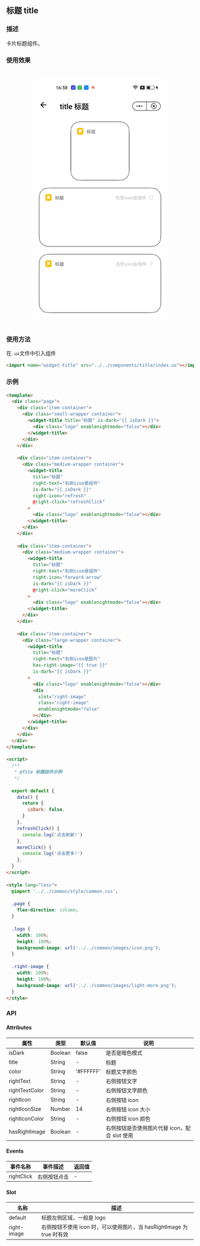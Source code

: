 ## 标题 title

### 描述

卡片标题组件。

### 使用效果

<div style="text-align: center;margin: 40px;"><img src="./assets/title.jpg" alt="title" style="width:360px" /></div>

### 使用方法

在`.ux`文件中引入组件

```html
<import name="widget-title" src="../../components/title/index.ux"></import>
```

### 示例

```html
<template>
  <div class="page">
    <div class="item-container">
      <div class="small-wrapper container">
        <widget-title title="标题" is-dark="{{ isDark }}">
          <div class="logo" enablenightmode="false"></div>
        </widget-title>
      </div>
    </div>

    <div class="item-container">
      <div class="medium-wrapper container">
        <widget-title
          title="标题"
          right-text="右侧icon是组件"
          is-dark="{{ isDark }}"
          right-icon="refresh"
          @right-click="refreshClick"
        >
          <div class="logo" enablenightmode="false"></div>
        </widget-title>
      </div>
    </div>

    <div class="item-container">
      <div class="medium-wrapper container">
        <widget-title
          title="标题"
          right-text="右侧icon是组件"
          right-icon="forward-arrow"
          is-dark="{{ isDark }}"
          @right-click="moreClick"
        >
          <div class="logo" enablenightmode="false"></div>
        </widget-title>
      </div>
    </div>

    <div class="item-container">
      <div class="large-wrapper container">
        <widget-title
          title="标题"
          right-text="右侧icon是图片"
          has-right-image="{{ true }}"
          is-dark="{{ isDark }}"
        >
          <div class="logo" enablenightmode="false"></div>
          <div
            slot="right-image"
            class="right-image"
            enablenightmode="false"
          ></div>
        </widget-title>
      </div>
    </div>
  </div>
</template>

<script>
  /**
   * @file 标题组件示例
   */

  export default {
    data() {
      return {
        isDark: false,
      }
    },
    refreshClick() {
      console.log('点击刷新!')
    },
    moreClick() {
      console.log('点击更多!')
    },
  }
</script>

<style lang="less">
  @import '../../common/style/common.css';

  .page {
    flex-direction: column;
  }

  .logo {
    width: 100%;
    height: 100%;
    background-image: url('../../common/images/icon.png');
  }

  .right-image {
    width: 100%;
    height: 100%;
    background-image: url('../../common/images/light-more.png');
  }
</style>
```

### API

#### Attributes

| 属性           | 类型    | 默认值    | 说明                                          |
| -------------- | ------- | --------- | --------------------------------------------- |
| isDark         | Boolean | false     | 是否是暗色模式                                |
| title          | String  | -         | 标题                                          |
| color          | String  | '#FFFFFF' | 标题文字颜色                                  |
| rightText      | String  | -         | 右侧按钮文字                                  |
| rightTextColor | String  | -         | 右侧按钮文字颜色                              |
| rightIcon      | String  | -         | 右侧按钮 icon                                 |
| rightIconSize  | Number  | 14        | 右侧按钮 icon 大小                            |
| rightIconColor | String  | -         | 右侧按钮 icon 颜色                            |
| hasRightImage  | Boolean | -         | 右侧按钮是否使用图片代替 icon，配合 slot 使用 |

#### Events

| 事件名称   | 事件描述     | 返回值 |
| ---------- | ------------ | ------ |
| rightClick | 右侧按钮点击 | -      |

#### Slot

| 名称        | 描述                                                                  |
| ----------- | --------------------------------------------------------------------- |
| default     | 标题左侧区域，一般是 logo                                             |
| right-image | 右侧按钮不使用 icon 时，可以使用图片，当 hasRightImage 为 true 时有效 |
